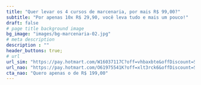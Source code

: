 ```yaml
---
title: "Quer levar os 4 cursos de marcenaria, por mais R$ 99,00?"
subtitle: "Por apenas 10x R$ 29,90, você leva tudo e mais um pouco!"
draft: false
# page title background image
bg_image: "images/bg-marcenaria-02.jpg"
# meta description
description : ""
header_buttons: true;
# url
url_sim: "https://pay.hotmart.com/W16037117C?off=vhbaxbte&offDiscount=SITEOFICINA"
url_nao: "https://pay.hotmart.com/O61975541K?off=xlt3rck6&offDiscount=SITEOFICINA"
cta_nao: "Quero apenas o de R$ 199,00"
---
```

